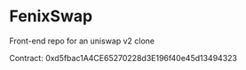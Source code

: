 # FenixSwap
Front-end repo for an uniswap v2 clone

Contract: 0xd5fbac1A4CE65270228d3E196f40e45d13494323
